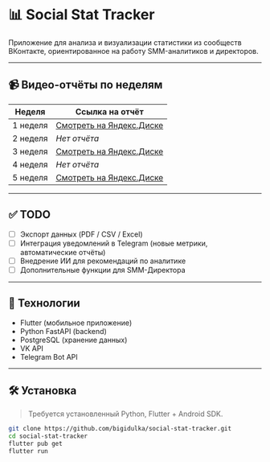 ﻿# 📊 Social Stat Tracker

Приложение для анализа и визуализации статистики из сообществ ВКонтакте, ориентированное на работу SMM-аналитиков и директоров.

---

## 📹 Видео-отчёты по неделям

| Неделя | Ссылка на отчёт |
|--------|------------------|
| 1 неделя | [Смотреть на Яндекс.Диске](https://disk.yandex.ru/i/GOV6cYmhL0uBfAс) |
| 2 неделя | _Нет отчёта_ |
| 3 неделя | [Смотреть на Яндекс.Диске](https://disk.yandex.ru/d/bV1klc5duZ4qgg) |
| 4 неделя | _Нет отчёта_ |
| 5 неделя | [Смотреть на Яндекс.Диске](https://disk.yandex.ru/i/jwirDyLuOqZyxQ) |

---

## ✅ TODO

- [ ] Экспорт данных (PDF / CSV / Excel)
- [ ] Интеграция уведомлений в Telegram (новые метрики, автоматические отчёты)
- [ ] Внедрение ИИ для рекомендаций по аналитике
- [ ] Дополнительные функции для SMM-Директора

---

## 🚀 Технологии

- Flutter (мобильное приложение)
- Python FastAPI (backend)
- PostgreSQL (хранение данных)
- VK API
- Telegram Bot API

---

## 🛠 Установка

> Требуется установленный Python, Flutter + Android SDK.

```bash
git clone https://github.com/bigidulka/social-stat-tracker.git
cd social-stat-tracker
flutter pub get
flutter run
